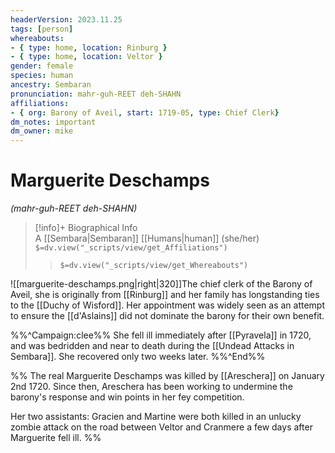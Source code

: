 ```yaml
---
headerVersion: 2023.11.25
tags: [person]
whereabouts: 
- { type: home, location: Rinburg }
- { type: home, location: Veltor }
gender: female
species: human
ancestry: Sembaran
pronunciation: mahr-guh-REET deh-SHAHN
affiliations:
- { org: Barony of Aveil, start: 1719-05, type: Chief Clerk}
dm_notes: important
dm_owner: mike
---
```

# Marguerite Deschamps
*(mahr-guh-REET deh-SHAHN)*
>[!info]+ Biographical Info  
> A [[Sembara|Sembaran]] [[Humans|human]] (she/her)  
> `$=dv.view("_scripts/view/get_Affiliations")`  
>> `$=dv.view("_scripts/view/get_Whereabouts")`

![[marguerite-deschamps.png|right|320]]The chief clerk of the Barony of Aveil, she is originally from [[Rinburg]] and her family has longstanding ties to the [[Duchy of Wisford]]. Her appointment was widely seen as an attempt to ensure the [[d'Aslains]] did not dominate the barony for their own benefit. 

%%^Campaign:clee%%
She fell ill immediately after [[Pyravela]] in 1720, and was bedridden and near to death during the [[Undead Attacks in Sembara]]. She recovered only two weeks later.
%%^End%%

%% 
The real Marguerite Deschamps was killed by [[Areschera]] on January 2nd 1720. Since then, Areschera has been working to undermine the barony's response and win points in her fey competition.

Her two assistants:  Gracien and Martine were both killed in an unlucky zombie attack on the road between Veltor and Cranmere a few days after Marguerite fell ill.
%%
